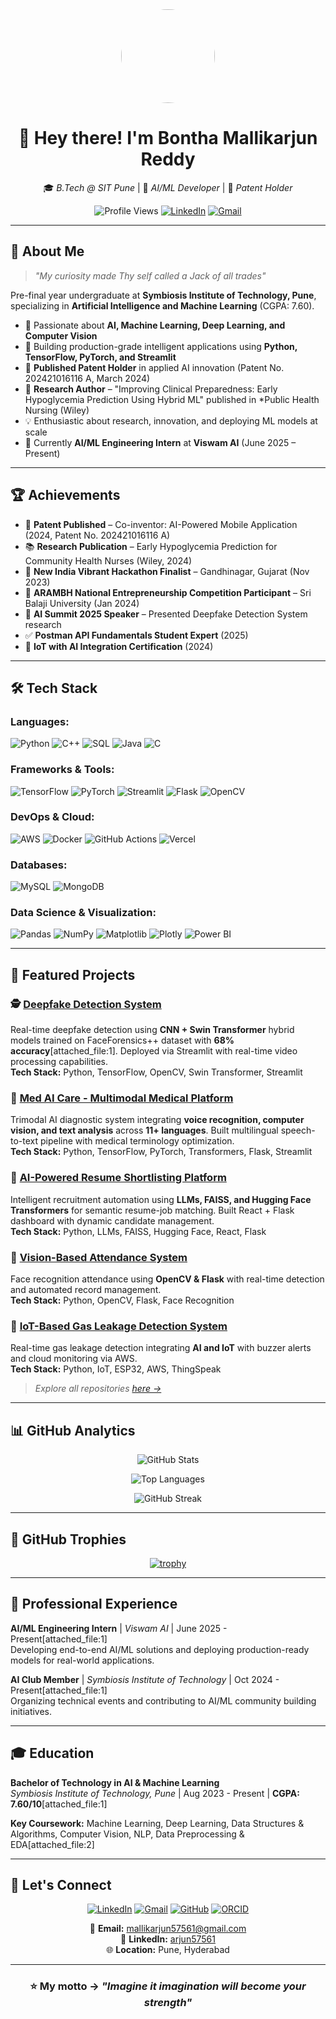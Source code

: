 <div align="center">
  <img src="https://avatars.githubusercontent.com/u/your-github-id?v=4" width="150" style="border-radius: 50%;" />
  
  # 👋 Hey there! I'm **Bontha Mallikarjun Reddy**
  
  🎓 *B.Tech @ SIT Pune* | 🧠 *AI/ML Developer* | 📜 *Patent Holder*
  
  ![Profile Views](https://komarev.com/ghpvc/?username=Arjun-57561&color=blue&style=flat-square)
  [![LinkedIn](https://img.shields.io/badge/LinkedIn-arjun57561-blue?style=flat-square&logo=linkedin)](https://www.linkedin.com/in/arjun57561)
  [![Gmail](https://img.shields.io/badge/Email-mallikarjun57561@gmail.com-red?style=flat-square&logo=gmail)](mailto:mallikarjun57561@gmail.com)
  
</div>

---

## 🚀 About Me  

> *"My curiosity made Thy self called a Jack of all trades"*  

Pre-final year undergraduate at **Symbiosis Institute of Technology, Pune**, specializing in **Artificial Intelligence and Machine Learning** (CGPA: 7.60).

- 🤖 Passionate about **AI, Machine Learning, Deep Learning, and Computer Vision**  
- 🧩 Building production-grade intelligent applications using **Python, TensorFlow, PyTorch, and Streamlit**  
- 🏅 **Published Patent Holder** in applied AI innovation (Patent No. 202421016116 A, March 2024)
- 📄 **Research Author** – "Improving Clinical Preparedness: Early Hypoglycemia Prediction Using Hybrid ML" published in *Public Health Nursing (Wiley)  
- 💡 Enthusiastic about research, innovation, and deploying ML models at scale  
- 💼 Currently **AI/ML Engineering Intern** at **Viswam AI** (June 2025 – Present) 

---

## 🏆 Achievements  

- 📜 **Patent Published** – Co-inventor: AI-Powered Mobile Application (2024, Patent No. 202421016116 A)  
- 📚 **Research Publication** – Early Hypoglycemia Prediction for Community Health Nurses (Wiley, 2024)  
- 🥈 **New India Vibrant Hackathon Finalist** – Gandhinagar, Gujarat (Nov 2023)  
- 🚀 **ARAMBH National Entrepreneurship Competition Participant** – Sri Balaji University (Jan 2024)  
- 🎤 **AI Summit 2025 Speaker** – Presented Deepfake Detection System research  
- ✅ **Postman API Fundamentals Student Expert** (2025)  
- 🔧 **IoT with AI Integration Certification** (2024)  

---

## 🛠️ Tech Stack  

### **Languages:**  
![Python](https://img.shields.io/badge/Python-3776AB?style=for-the-badge&logo=python&logoColor=white)
![C++](https://img.shields.io/badge/C++-00599C?style=for-the-badge&logo=cplusplus&logoColor=white)
![SQL](https://img.shields.io/badge/SQL-4479A1?style=for-the-badge&logo=mysql&logoColor=white)
![Java](https://img.shields.io/badge/Java-ED8B00?style=for-the-badge&logo=openjdk&logoColor=white)
![C](https://img.shields.io/badge/C-00599C?style=for-the-badge&logo=c&logoColor=white)

### **Frameworks & Tools:**  
![TensorFlow](https://img.shields.io/badge/TensorFlow-FF6F00?style=for-the-badge&logo=tensorflow&logoColor=white)
![PyTorch](https://img.shields.io/badge/PyTorch-EE4C2C?style=for-the-badge&logo=pytorch&logoColor=white)
![Streamlit](https://img.shields.io/badge/Streamlit-FF4B4B?style=for-the-badge&logo=streamlit&logoColor=white)
![Flask](https://img.shields.io/badge/Flask-000000?style=for-the-badge&logo=flask&logoColor=white)
![OpenCV](https://img.shields.io/badge/OpenCV-5C3EE8?style=for-the-badge&logo=opencv&logoColor=white)

### **DevOps & Cloud:**  
![AWS](https://img.shields.io/badge/AWS-FF9900?style=for-the-badge&logo=amazonaws&logoColor=white)
![Docker](https://img.shields.io/badge/Docker-0db7ed?style=for-the-badge&logo=docker&logoColor=white)
![GitHub Actions](https://img.shields.io/badge/GitHub%20Actions-2088FF?style=for-the-badge&logo=githubactions&logoColor=white)
![Vercel](https://img.shields.io/badge/Vercel-000000?style=for-the-badge&logo=vercel&logoColor=white)

### **Databases:**  
![MySQL](https://img.shields.io/badge/MySQL-4479A1?style=for-the-badge&logo=mysql&logoColor=white)
![MongoDB](https://img.shields.io/badge/MongoDB-47A248?style=for-the-badge&logo=mongodb&logoColor=white)

### **Data Science & Visualization:**  
![Pandas](https://img.shields.io/badge/Pandas-150458?style=for-the-badge&logo=pandas&logoColor=white)
![NumPy](https://img.shields.io/badge/NumPy-013243?style=for-the-badge&logo=numpy&logoColor=white)
![Matplotlib](https://img.shields.io/badge/Matplotlib-11557c?style=for-the-badge)
![Plotly](https://img.shields.io/badge/Plotly-3F4F75?style=for-the-badge&logo=plotly&logoColor=white)
![Power BI](https://img.shields.io/badge/Power%20BI-F2C811?style=for-the-badge&logo=powerbi&logoColor=black)

---

## 🧩 Featured Projects  

### 🕵️ [Deepfake Detection System](https://github.com/Arjun-57561)
Real-time deepfake detection using **CNN + Swin Transformer** hybrid models trained on FaceForensics++ dataset with **68% accuracy**[attached_file:1]. Deployed via Streamlit with real-time video processing capabilities.  
**Tech Stack:** Python, TensorFlow, OpenCV, Swin Transformer, Streamlit

### 🏥 [Med AI Care - Multimodal Medical Platform](https://github.com/Arjun-57561)
Trimodal AI diagnostic system integrating **voice recognition, computer vision, and text analysis** across **11+ languages**. Built multilingual speech-to-text pipeline with medical terminology optimization.  
**Tech Stack:** Python, TensorFlow, PyTorch, Transformers, Flask, Streamlit

### 🤖 [AI-Powered Resume Shortlisting Platform](https://github.com/Arjun-57561)
Intelligent recruitment automation using **LLMs, FAISS, and Hugging Face Transformers** for semantic resume-job matching. Built React + Flask dashboard with dynamic candidate management.  
**Tech Stack:** Python, LLMs, FAISS, Hugging Face, React, Flask

### 📸 [Vision-Based Attendance System](https://github.com/Arjun-57561)
Face recognition attendance using **OpenCV & Flask** with real-time detection and automated record management.  
**Tech Stack:** Python, OpenCV, Flask, Face Recognition

### 🌿 [IoT-Based Gas Leakage Detection System](https://github.com/Arjun-57561)
Real-time gas leakage detection integrating **AI and IoT** with buzzer alerts and cloud monitoring via AWS.  
**Tech Stack:** Python, IoT, ESP32, AWS, ThingSpeak

> *Explore all repositories [here →](https://github.com/Arjun-57561?tab=repositories)*  

---

## 📊 GitHub Analytics  

<div align="center">
  
![GitHub Stats](https://github-readme-stats.vercel.app/api?username=Arjun-57561&show_icons=true&theme=radical&hide_border=true&count_private=true)
  
![Top Languages](https://github-readme-stats.vercel.app/api/top-langs/?username=Arjun-57561&layout=compact&theme=radical&hide_border=true)
  
![GitHub Streak](https://github-readme-streak-stats.herokuapp.com/?user=Arjun-57561&theme=radical&hide_border=true)

</div>

---

## 🏅 GitHub Trophies  

<div align="center">
  
[![trophy](https://github-profile-trophy.vercel.app/?username=Arjun-57561&theme=radical&no-frame=true&no-bg=false&margin-w=10&margin-h=10&row=2)](https://github.com/ryo-ma/github-profile-trophy)

</div>

---

## 💼 Professional Experience

**AI/ML Engineering Intern** | *Viswam AI* | June 2025 - Present[attached_file:1]  
Developing end-to-end AI/ML solutions and deploying production-ready models for real-world applications.

**AI Club Member** | *Symbiosis Institute of Technology* | Oct 2024 - Present[attached_file:1]  
Organizing technical events and contributing to AI/ML community building initiatives.

---

## 🎓 Education

**Bachelor of Technology in AI & Machine Learning**  
*Symbiosis Institute of Technology, Pune* | Aug 2023 - Present | **CGPA: 7.60/10**[attached_file:1]

**Key Coursework:** Machine Learning, Deep Learning, Data Structures & Algorithms, Computer Vision, NLP, Data Preprocessing & EDA[attached_file:2]

---

## 💬 Let's Connect  

<div align="center">
  
[![LinkedIn](https://img.shields.io/badge/LinkedIn-0077B5?style=for-the-badge&logo=linkedin&logoColor=white)](https://www.linkedin.com/in/arjun57561)
[![Gmail](https://img.shields.io/badge/Gmail-D14836?style=for-the-badge&logo=gmail&logoColor=white)](mailto:mallikarjun57561@gmail.com)
[![GitHub](https://img.shields.io/badge/GitHub-100000?style=for-the-badge&logo=github&logoColor=white)](https://github.com/Arjun-57561)
[![ORCID](https://img.shields.io/badge/ORCID-A6CE39?style=for-the-badge&logo=orcid&logoColor=white)](https://orcid.org/0009-0004-4624-1747)

📧 **Email:** mallikarjun57561@gmail.com  
💼 **LinkedIn:** [arjun57561](https://www.linkedin.com/in/arjun57561)  
🌐 **Location:** Pune, Hyderabad  

</div>

---

<div align="center">
  
### ⭐ My motto -> *"Imagine it imagination will become your strength"*
  


</div>
